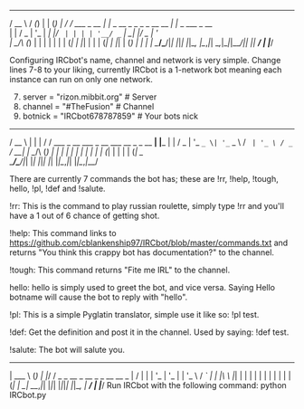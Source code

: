  _____              __ _                       _   _            
/  __ \            / _(_)                     | | (_)
| /  \/ ___  _ __ | |_ _  __ _ _   _ _ __ __ _| |_ _  ___  _ __  
| |    / _ \| '_ \|  _| |/ _` | | | | '__/ _` | __| |/ _ \| '_ \
| \__/\ (_) | | | | | | | (_| | |_| | | | (_| | |_| | (_) | | | |
 \____/\___/|_| |_|_| |_|\__, |\__,_|_|  \__,_|\__|_|\___/|_| |_|
                          __/ |
                         |___/
 
Configuring IRCbot's name, channel and network is very simple. Change lines 7-8 to your liking, currently IRCbot is a 1-network bot meaning each instance can run 
on only one network.

7. server = "rizon.mibbit.org" # Server
8. channel = "#TheFusion" # Channel
9. botnick = "IRCbot678787859" # Your bots nick

 _____                                           _               
/  __ \                                         | |
| /  \/ ___  _ __ ___  _ __ ___   __ _ _ __   __| |___
| |    / _ \| '_ ` _ \| '_ ` _ \ / _` | '_ \ / _` / __|
| \__/\ (_) | | | | | | | | | | | (_| | | | | (_| \__ \
 \____/\___/|_| |_| |_|_| |_| |_|\__,_|_| |_|\__,_|___/
 
There are currently 7 commands the bot has; these are !rr, !help, !tough, hello, !pl, !def and !salute. 

!rr: This is the command to play russian roulette, simply type !rr and you'll have a 1 out of 6 chance of getting shot.

!help: This command links to https://github.com/cblankenship97/IRCbot/blob/master/commands.txt and returns "You think this crappy bot has documentation?" to the channel.

!tough: This command returns "Fite me IRL" to the channel.

hello: hello is simply used to greet the bot, and vice versa. Saying Hello botname will cause the bot to reply with "hello".

!pl: This is a simple Pyglatin translator, simple use it like so: !pl test.

!def: Get the definition and post it in the channel. Used by saying: !def test.

!salute: The bot will salute you.

______                  _
| ___ \                (_)
| |_/ /   _ _ __  _ __  _ _ __   __ _
|    / | | | '_ \| '_ \| | '_ \ / _` |
| |\ \ |_| | | | | | | | | | | | (_| |
\_| \_\__,_|_| |_|_| |_|_|_| |_|\__, |
                                 __/ |
                                |___/ 
Run IRCbot with the following command: python IRCbot.py
